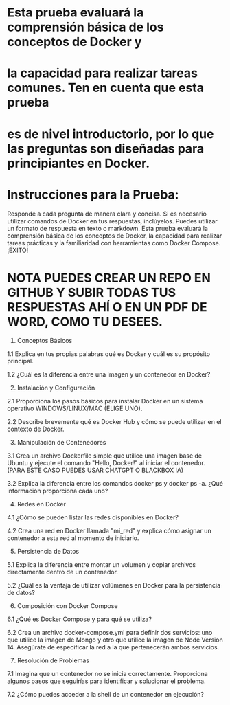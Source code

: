 # Esta prueba evaluará la comprensión básica de los conceptos de Docker y 
# la capacidad para realizar tareas comunes. Ten en cuenta que esta prueba
# es de nivel introductorio, por lo que las preguntas son diseñadas para principiantes en Docker.

# Instrucciones para la Prueba:
Responde a cada pregunta de manera clara y concisa.
Si es necesario utilizar comandos de Docker en tus respuestas, inclúyelos.
Puedes utilizar un formato de respuesta en texto o markdown.
Esta prueba evaluará la comprensión básica de los conceptos de Docker, 
la capacidad para realizar tareas prácticas y la familiaridad con herramientas como Docker Compose. ¡ÉXITO!
# NOTA PUEDES CREAR UN REPO EN GITHUB Y SUBIR TODAS TUS RESPUESTAS AHÍ O EN UN PDF DE WORD, COMO TU DESEES.

1)  Conceptos Básicos

1.1 Explica en tus propias palabras qué es Docker y cuál es su propósito principal.

1.2 ¿Cuál es la diferencia entre una imagen y un contenedor en Docker?

2) Instalación y Configuración

2.1 Proporciona los pasos básicos para instalar Docker en un sistema operativo WINDOWS/LINUX/MAC (ELIGE UNO).

2.2 Describe brevemente qué es Docker Hub y cómo se puede utilizar en el contexto de Docker.

3) Manipulación de Contenedores

3.1 Crea un archivo Dockerfile simple que utilice una imagen base de Ubuntu y ejecute el comando 
"Hello, Docker!" al iniciar el contenedor.  (PARA ESTE CASO PUEDES USAR CHATGPT O BLACKBOX IA)

3.2 Explica la diferencia entre los comandos docker ps y docker ps -a. ¿Qué información proporciona cada uno?

4)  Redes en Docker
 
4.1 ¿Cómo se pueden listar las redes disponibles en Docker?

4.2 Crea una red en Docker llamada "mi_red" y explica cómo asignar un contenedor a esta red al momento de iniciarlo.

5)  Persistencia de Datos

5.1 Explica la diferencia entre montar un volumen y copiar archivos directamente dentro de un contenedor.

5.2 ¿Cuál es la ventaja de utilizar volúmenes en Docker para la persistencia de datos?

6) Composición con Docker Compose

6.1 ¿Qué es Docker Compose y para qué se utiliza?

6.2 Crea un archivo docker-compose.yml para definir dos servicios: 
uno que utilice la imagen de Mongo y otro que utilice la imagen de Node Version 14. 
Asegúrate de especificar la red a la que pertenecerán ambos servicios.


7)  Resolución de Problemas
   
7.1 Imagina que un contenedor no se inicia correctamente.
 Proporciona algunos pasos que seguirías para identificar y solucionar el problema.

7.2 ¿Cómo puedes acceder a la shell de un contenedor en ejecución?







